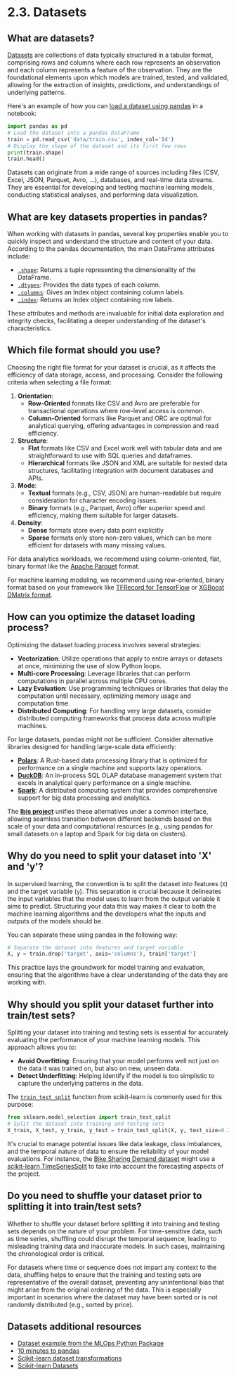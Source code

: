 # 2.3. Datasets

## What are datasets?

[Datasets](https://en.wikipedia.org/wiki/Data_set) are collections of data typically structured in a tabular format, comprising rows and columns where each row represents an observation and each column represents a feature of the observation. They are the foundational elements upon which models are trained, tested, and validated, allowing for the extraction of insights, predictions, and understandings of underlying patterns.

Here's an example of how you can [load a dataset using pandas](https://pandas.pydata.org/docs/reference/frame.html) in a notebook:

```python
import pandas as pd
# Load the dataset into a pandas DataFrame
train = pd.read_csv('data/train.csv', index_col='Id')
# Display the shape of the dataset and its first few rows
print(train.shape)
train.head()
```

Datasets can originate from a wide range of sources including files (CSV, Excel, JSON, Parquet, Avro, ...), databases, and real-time data streams. They are essential for developing and testing machine learning models, conducting statistical analyses, and performing data visualization.

## What are key datasets properties in pandas?

When working with datasets in pandas, several key properties enable you to quickly inspect and understand the structure and content of your data. According to the pandas documentation, the main DataFrame attributes include:

- [`.shape`](https://pandas.pydata.org/docs/reference/api/pandas.DataFrame.shape.html#pandas.DataFrame.shape): Returns a tuple representing the dimensionality of the DataFrame.
- [`.dtypes`](https://pandas.pydata.org/docs/reference/api/pandas.DataFrame.dtypes.html#pandas.DataFrame.dtypes): Provides the data types of each column.
- [`.columns`](https://pandas.pydata.org/docs/reference/api/pandas.DataFrame.columns.html#pandas.DataFrame.columns): Gives an Index object containing column labels.
- [`.index`](https://pandas.pydata.org/docs/reference/api/pandas.DataFrame.index.html#pandas.DataFrame.index): Returns an Index object containing row labels.

These attributes and methods are invaluable for initial data exploration and integrity checks, facilitating a deeper understanding of the dataset's characteristics.

## Which file format should you use?

Choosing the right file format for your dataset is crucial, as it affects the efficiency of data storage, access, and processing. Consider the following criteria when selecting a file format:

1. **Orientation**:
    - **Row-Oriented** formats like CSV and Avro are preferable for transactional operations where row-level access is common.
    - **Column-Oriented** formats like Parquet and ORC are optimal for analytical querying, offering advantages in compression and read efficiency.
2. **Structure**:
    - **Flat** formats like CSV and Excel work well with tabular data and are straightforward to use with SQL queries and dataframes.
    - **Hierarchical** formats like JSON and XML are suitable for nested data structures, facilitating integration with document databases and APIs.
3. **Mode**:
    - **Textual** formats (e.g., CSV, JSON) are human-readable but require consideration for character encoding issues.
    - **Binary** formats (e.g., Parquet, Avro) offer superior speed and efficiency, making them suitable for larger datasets.
4. **Density**:
    - **Dense** formats store every data point explicitly
    - **Sparse** formats only store non-zero values, which can be more efficient for datasets with many missing values.

For data analytics workloads, we recommend using column-oriented, flat, binary format like the [Apache Parquet](https://parquet.apache.org/) format.

For machine learning modeling, we recommend using row-oriented, binary format based on your framework like [TFRecord for TensorFlow](https://www.tensorflow.org/tutorials/load_data/tfrecord) or [XGBoost DMatrix format](https://xgboost.readthedocs.io/en/stable/python/python_intro.html#data-interface).

## How can you optimize the dataset loading process?

Optimizing the dataset loading process involves several strategies:

- **Vectorization**: Utilize operations that apply to entire arrays or datasets at once, minimizing the use of slow Python loops.
- **Multi-core Processing**: Leverage libraries that can perform computations in parallel across multiple CPU cores.
- **Lazy Evaluation**: Use programming techniques or libraries that delay the computation until necessary, optimizing memory usage and computation time.
- **Distributed Computing**: For handling very large datasets, consider distributed computing frameworks that process data across multiple machines.

For large datasets, pandas might not be sufficient. Consider alternative libraries designed for handling large-scale data efficiently:

- **[Polars](https://pola.rs/)**: A Rust-based data processing library that is optimized for performance on a single machine and supports lazy operations.
- **[DuckDB](https://duckdb.org/)**: An in-process SQL OLAP database management system that excels in analytical query performance on a single machine.
- **[Spark](https://spark.apache.org/)**: A distributed computing system that provides comprehensive support for big data processing and analytics.

The **[Ibis project](https://ibis-project.org/)** unifies these alternatives under a common interface, allowing seamless transition between different backends based on the scale of your data and computational resources (e.g., using pandas for small datasets on a laptop and Spark for big data on clusters).

## Why do you need to split your dataset into 'X' and 'y'?

In supervised learning, the convention is to split the dataset into features (`X`) and the target variable (`y`). This separation is crucial because it delineates the input variables that the model uses to learn from the output variable it aims to predict. Structuring your data this way makes it clear to both the machine learning algorithms and the developers what the inputs and outputs of the models should be.

You can separate these using pandas in the following way:

```python
# Separate the dataset into features and target variable
X, y = train.drop('target', axis='columns'), train['target']
```

This practice lays the groundwork for model training and evaluation, ensuring that the algorithms have a clear understanding of the data they are working with.

## Why should you split your dataset further into train/test sets?

Splitting your dataset into training and testing sets is essential for accurately evaluating the performance of your machine learning models. This approach allows you to:

- **Avoid Overfitting**: Ensuring that your model performs well not just on the data it was trained on, but also on new, unseen data.
- **Detect Underfitting**: Helping identify if the model is too simplistic to capture the underlying patterns in the data.

The [`train_test_split`](https://scikit-learn.org/stable/modules/generated/sklearn.model_selection.train_test_split.html) function from scikit-learn is commonly used for this purpose:

```python
from sklearn.model_selection import train_test_split
# Split the dataset into training and testing sets
X_train, X_test, y_train, y_test = train_test_split(X, y, test_size=0.2, random_state=42)
```

It's crucial to manage potential issues like data leakage, class imbalances, and the temporal nature of data to ensure the reliability of your model evaluations. For instance, the [Bike Sharing Demand dataset](https://www.kaggle.com/c/bike-sharing-demand) might use a [scikit-learn TimeSeriesSplit](https://scikit-learn.org/stable/modules/generated/sklearn.model_selection.TimeSeriesSplit.html) to take into account the forecasting aspects of the project.

## Do you need to shuffle your dataset prior to splitting it into train/test sets?

Whether to shuffle your dataset before splitting it into training and testing sets depends on the nature of your problem. For time-sensitive data, such as time series, shuffling could disrupt the temporal sequence, leading to misleading training data and inaccurate models. In such cases, maintaining the chronological order is critical.

For datasets where time or sequence does not impart any context to the data, shuffling helps to ensure that the training and testing sets are representative of the overall dataset, preventing any unintentional bias that might arise from the original ordering of the data. This is especially important in scenarios where the dataset may have been sorted or is not randomly distributed (e.g., sorted by price).

## Datasets additional resources

- [Dataset example from the MLOps Python Package](https://github.com/fmind/mlops-python-package/blob/main/notebooks/prototype.ipynb)
- [10 minutes to pandas](https://pandas.pydata.org/docs/user_guide/10min.html)
- [Scikit-learn dataset transformations](https://scikit-learn.org/stable/data_transforms.html)
- [Scikit-learn Datasets](https://scikit-learn.org/stable/datasets.html)